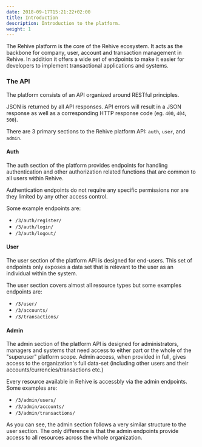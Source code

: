 ```yaml
---
date: 2018-09-17T15:21:22+02:00
title: Introduction
description: Introduction to the platform.
weight: 1
---
```


The Rehive platform is the core of the Rehive ecosystem. It acts as the backbone for company, user, account and transaction management in Rehive. In addition it offers a wide set of endpoints to make it easier for developers to implement transactional applications and systems.

### The API

The platform consists of an API organized around RESTful principles.

JSON is returned by all API responses. API errors will result in a JSON response as well as a corresponding HTTP response code (eg. `400`, `404`, `500`).

There are 3 primary sections to the Rehive platform API: `auth`, `user`, and `admin`.

#### Auth

The auth section of the platform provides endpoints for handling authentication and other authorization related functions that are common to all users within Rehive.

Authentication endpoints do not require any specific permissions nor are they limited by any other access control.

Some example endpoints are:

* `/3/auth/register/`
* `/3/auth/login/`
* `/3/auth/logout/`

#### User

The user section of the platform API is designed for end-users. This set of endpoints only exposes a data set that is  relevant to the user as an individual within the system.

The user section covers almost all resource types but some examples endpoints are:

* `/3/user/`
* `/3/accounts/`
* `/3/transactions/`

#### Admin

The admin section of the platform API is designed for administrators, managers and systems that need access to either part or the whole of the "superuser" platform scope. Admin access, when provided in full, gives access to the organization's full data-set (including other users and their accounts/currencies/transactions etc.)

Every resource available in Rehive is accessbly via the admin endpoints. Some examples are:

* `/3/admin/users/`
* `/3/admin/accounts/`
* `/3/admin/transactions/`

As you can see, the admin section follows a very similar structure to the user section. The only difference is that the admin endpoints provide access to all resources across the whole organization.